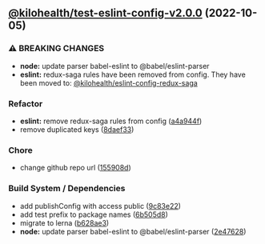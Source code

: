 ## [@kilohealth/test-eslint-config-v2.0.0](https://github.com/alarm109/test-release-eslint-config/compare/@kilohealth/test-eslint-config-v1.0.0...@kilohealth/test-eslint-config-v2.0.0) (2022-10-05)


### ⚠ BREAKING CHANGES

* **node:** update parser babel-eslint to @babel/eslint-parser
* **eslint:** redux-saga rules have been removed from config.
They have been moved to:
[@kilohealth/eslint-config-redux-saga](https://npm.im/@kilohealth/eslint-config-redux-saga)

### Refactor

* **eslint:** remove redux-saga rules from config ([a4a944f](https://github.com/alarm109/test-release-eslint-config/commit/a4a944ffa92a8a58ff5e551e1e6bbd0087df03ce))
* remove duplicated keys ([8daef33](https://github.com/alarm109/test-release-eslint-config/commit/8daef33956a49f23d9ef2cfddbeb87677b51d4ad))


### Chore

* change github repo url ([155908d](https://github.com/alarm109/test-release-eslint-config/commit/155908de78b7f69c8b9079e47c7962e17ff8885f))


### Build System / Dependencies

* add publishConfig with access public ([9c83e22](https://github.com/alarm109/test-release-eslint-config/commit/9c83e22f2f9e62ce9ee78f7db8a5d555bd1cafc3))
* add test prefix to package names ([6b505d8](https://github.com/alarm109/test-release-eslint-config/commit/6b505d8ba317d4a80b296d154a70af908e65912b))
* migrate to lerna ([b628ae3](https://github.com/alarm109/test-release-eslint-config/commit/b628ae3dae56d558454946662ab0d8325b097927))
* **node:** update parser babel-eslint to @babel/eslint-parser ([2e47628](https://github.com/alarm109/test-release-eslint-config/commit/2e476281f8bbf903914b38a9602e7ea2e81a8eb0))
